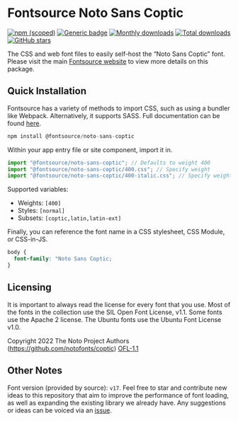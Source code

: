 # Fontsource Noto Sans Coptic

[![npm (scoped)](https://img.shields.io/npm/v/@fontsource/noto-sans-coptic?color=brightgreen)](https://www.npmjs.com/package/@fontsource/noto-sans-coptic) [![Generic badge](https://img.shields.io/badge/fontsource-passing-brightgreen)](https://github.com/fontsource/fontsource) [![Monthly downloads](https://badgen.net/npm/dm/@fontsource/noto-sans-coptic)](https://github.com/fontsource/fontsource) [![Total downloads](https://badgen.net/npm/dt/@fontsource/noto-sans-coptic)](https://github.com/fontsource/fontsource) [![GitHub stars](https://img.shields.io/github/stars/fontsource/fontsource.svg?style=social&label=Star)](https://github.com/fontsource/fontsource/stargazers)

The CSS and web font files to easily self-host the “Noto Sans Coptic” font. Please visit the main [Fontsource website](https://fontsource.org/fonts/noto-sans-coptic) to view more details on this package.

## Quick Installation

Fontsource has a variety of methods to import CSS, such as using a bundler like Webpack. Alternatively, it supports SASS. Full documentation can be found [here](https://fontsource.org/docs/getting-started/introduction).

```javascript
npm install @fontsource/noto-sans-coptic
```

Within your app entry file or site component, import it in.

```javascript
import "@fontsource/noto-sans-coptic"; // Defaults to weight 400
import "@fontsource/noto-sans-coptic/400.css"; // Specify weight
import "@fontsource/noto-sans-coptic/400-italic.css"; // Specify weight and style

```

Supported variables:
- Weights: `[400]`
- Styles: `[normal]`
- Subsets: `[coptic,latin,latin-ext]`

Finally, you can reference the font name in a CSS stylesheet, CSS Module, or CSS-in-JS.

```css
body {
  font-family: "Noto Sans Coptic;
}
```

## Licensing
It is important to always read the license for every font that you use.
Most of the fonts in the collection use the SIL Open Font License, v1.1. Some fonts use the Apache 2 license. The Ubuntu fonts use the Ubuntu Font License v1.0.

Copyright 2022 The Noto Project Authors (https://github.com/notofonts/coptic)
[OFL-1.1](http://scripts.sil.org/OFL)

## Other Notes
Font version (provided by source): `v17`.
Feel free to star and contribute new ideas to this repository that aim to improve the performance of font loading, as well as expanding the existing library we already have. Any suggestions or ideas can be voiced via an [issue](https://github.com/fontsource/fontsource/issues).